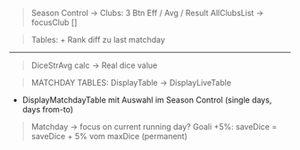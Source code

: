 > Season Control 
    -> Clubs: 3 Btn Eff / Avg / Result
        AllClubsList -> focusClub []


> Tables: + Rank diff zu last matchday

---

> DiceStrAvg calc -> Real dice value


> MATCHDAY TABLES:
DisplayTable -> DisplayLiveTable 
+ DisplayMatchdayTable mit Auswahl im Season Control (single days, days from-to)


> Matchday -> focus on current running day?
> Goali +5%: saveDice = saveDice + 5% vom maxDice (permanent)